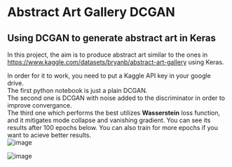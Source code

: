 # Abstract Art Gallery DCGAN
 ## Using DCGAN to generate abstract art in Keras
 
 In this project, the aim is to produce abstract art similar to the ones in https://www.kaggle.com/datasets/bryanb/abstract-art-gallery using Keras.

 In order for it to work, you need to put a Kaggle API key in your google drive.<br> 
 The first python notebook is just a plain DCGAN.<br>
 The second one is DCGAN with noise added to the discriminator in order to improve convergance.<br>
 The third one which performs the best utilizes **Wasserstein** loss function, and it mitigates mode collapse and vanishing gradient. You can see its results after 100 epochs below. You can also train for more epochs if you want to acieve better results. <br>
 ![image](https://user-images.githubusercontent.com/8644346/178071614-0d6797cf-3690-4ede-869a-52399631a820.png)

![image](https://user-images.githubusercontent.com/8644346/178037731-d1203a4d-ccc3-4b9f-ac42-ea405175fbf9.png)
